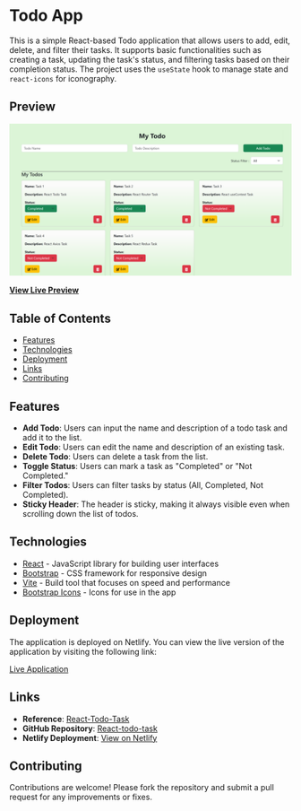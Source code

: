 # Todo App

This is a simple React-based Todo application that allows users to add, edit, delete, and filter their tasks. It supports basic functionalities such as creating a task, updating the task's status, and filtering tasks based on their completion status. The project uses the `useState` hook to manage state and `react-icons` for iconography.

## Preview

[![Landing Page Preview](https://github.com/gokulselvam2911/React-todo-task/blob/main/Screenshot%202024-10-03%20015503.png)]()

**[View Live Preview]()**

## Table of Contents
- [Features](#features)
- [Technologies](#technologies)
- [Deployment](#deployment)
- [Links](#links)
- [Contributing](#contributing)

## Features

- **Add Todo**: Users can input the name and description of a todo task and add it to the list.
- **Edit Todo**: Users can edit the name and description of an existing task.
- **Delete Todo**: Users can delete a task from the list.
- **Toggle Status**: Users can mark a task as "Completed" or "Not Completed."
- **Filter Todos**: Users can filter tasks by status (All, Completed, Not Completed).
- **Sticky Header**: The header is sticky, making it always visible even when scrolling down the list of todos.

## Technologies
- [React](https://reactjs.org/) - JavaScript library for building user interfaces
- [Bootstrap](https://getbootstrap.com/) - CSS framework for responsive design
- [Vite](https://vitejs.dev/) - Build tool that focuses on speed and performance
- [Bootstrap Icons](https://icons.getbootstrap.com/) - Icons for use in the app

## Deployment

The application is deployed on Netlify. You can view the live version of the application by visiting the following link:

[Live Application]()

## Links
- **Reference**: [React-Todo-Task](https://docs.google.com/document/d/1frCM6keoI6YKQqxm0XbgEP2CCZjDH5Zi8wEp_NXtk2g/edit)
- **GitHub Repository**: [React-todo-task](https://github.com/gokulselvam2911/React-todo-task.git)
- **Netlify Deployment**: [View on Netlify]()

## Contributing
Contributions are welcome! Please fork the repository and submit a pull request for any improvements or fixes.
